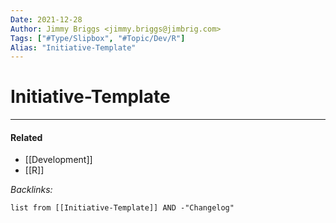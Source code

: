 ```yaml
---
Date: 2021-12-28
Author: Jimmy Briggs <jimmy.briggs@jimbrig.com>
Tags: ["#Type/Slipbox", "#Topic/Dev/R"]
Alias: "Initiative-Template"
---
```


# Initiative-Template

***

#### Related

- [[Development]]
- [[R]]


*Backlinks:*

```dataview
list from [[Initiative-Template]] AND -"Changelog"
```